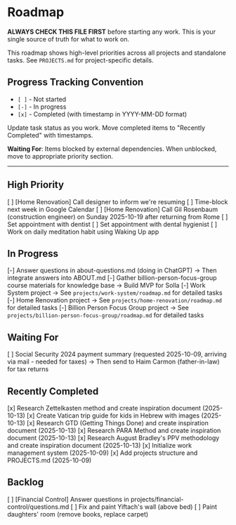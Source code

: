 # Roadmap

**ALWAYS CHECK THIS FILE FIRST** before starting any work. This is your single source of truth for what to work on.

This roadmap shows high-level priorities across all projects and standalone tasks. See `PROJECTS.md` for project-specific details.

## Progress Tracking Convention

- `[ ]` - Not started
- `[-]` - In progress
- `[x]` - Completed (with timestamp in YYYY-MM-DD format)

Update task status as you work. Move completed items to "Recently Completed" with timestamps.

**Waiting For**: Items blocked by external dependencies. When unblocked, move to appropriate priority section.

---

## High Priority

[ ] [Home Renovation] Call designer to inform we're resuming
[ ] Time-block next week in Google Calendar
[ ] [Home Renovation] Call Gil Rosenbaum (construction engineer) on Sunday 2025-10-19 after returning from Rome
[ ] Set appointment with dentist
[ ] Set appointment with dental hygienist
[ ] Work on daily meditation habit using Waking Up app

## In Progress

[-] Answer questions in about-questions.md (doing in ChatGPT) → Then integrate answers into ABOUT.md
[-] Gather billion-person-focus-group course materials for knowledge base → Build MVP for Solla
[-] Work System project → See `projects/work-system/roadmap.md` for detailed tasks
[-] Home Renovation project → See `projects/home-renovation/roadmap.md` for detailed tasks
[-] Billion Person Focus Group project → See `projects/billion-person-focus-group/roadmap.md` for detailed tasks

## Waiting For

[ ] Social Security 2024 payment summary (requested 2025-10-09, arriving via mail - needed for taxes) → Then send to Haim Carmon (father-in-law) for tax returns

## Recently Completed

[x] Research Zettelkasten method and create inspiration document (2025-10-13)
[x] Create Vatican trip guide for kids in Hebrew with images (2025-10-13)
[x] Research GTD (Getting Things Done) and create inspiration document (2025-10-13)
[x] Research PARA Method and create inspiration document (2025-10-13)
[x] Research August Bradley's PPV methodology and create inspiration document (2025-10-13)
[x] Initialize work management system (2025-10-09)
[x] Add projects structure and PROJECTS.md (2025-10-09)

## Backlog

[ ] [Financial Control] Answer questions in projects/financial-control/questions.md
[ ] Fix and paint Yiftach's wall (above bed)
[ ] Paint daughters' room (remove books, replace carpet)